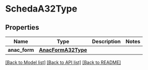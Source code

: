 # SchedaA32Type

## Properties
Name | Type | Description | Notes
------------ | ------------- | ------------- | -------------
**anac_form** | [**AnacFormA32Type**](AnacFormA32Type.md) |  | 

[[Back to Model list]](../README.md#documentation-for-models) [[Back to API list]](../README.md#documentation-for-api-endpoints) [[Back to README]](../README.md)

